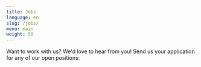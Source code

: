 ```yaml
---
title: Jobs
language: en
slug: /jobs/
menu: main
weight: 50
---
```

Want to work with us? We'd love to hear from you! Send us your application for any of our open positions:
